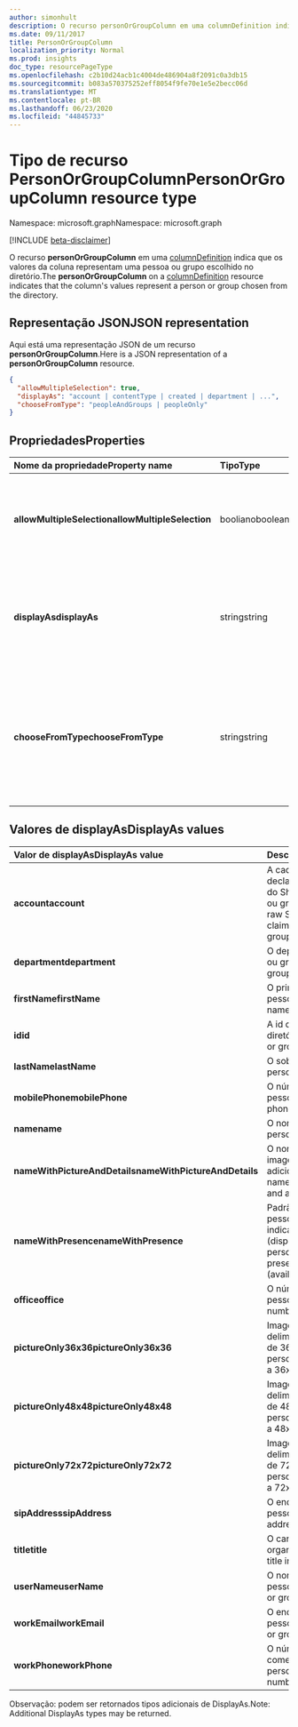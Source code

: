 ```yaml
---
author: simonhult
description: O recurso personOrGroupColumn em uma columnDefinition indica que os valores da coluna representam uma pessoa ou grupo escolhido no diretório.
ms.date: 09/11/2017
title: PersonOrGroupColumn
localization_priority: Normal
ms.prod: insights
doc_type: resourcePageType
ms.openlocfilehash: c2b10d24acb1c4004de486904a8f2091c0a3db15
ms.sourcegitcommit: b083a570375252eff8054f9fe70e1e5e2becc06d
ms.translationtype: MT
ms.contentlocale: pt-BR
ms.lasthandoff: 06/23/2020
ms.locfileid: "44845733"
---
```

# <a name="personorgroupcolumn-resource-type"></a><span data-ttu-id="c23d2-103">Tipo de recurso PersonOrGroupColumn</span><span class="sxs-lookup"><span data-stu-id="c23d2-103">PersonOrGroupColumn resource type</span></span>

<span data-ttu-id="c23d2-104">Namespace: microsoft.graph</span><span class="sxs-lookup"><span data-stu-id="c23d2-104">Namespace: microsoft.graph</span></span>

[!INCLUDE [beta-disclaimer](../../includes/beta-disclaimer.md)]

<span data-ttu-id="c23d2-105">O recurso **personOrGroupColumn** em uma [columnDefinition](columndefinition.md) indica que os valores da coluna representam uma pessoa ou grupo escolhido no diretório.</span><span class="sxs-lookup"><span data-stu-id="c23d2-105">The **personOrGroupColumn** on a [columnDefinition](columndefinition.md) resource indicates that the column's values represent a person or group chosen from the directory.</span></span>

## <a name="json-representation"></a><span data-ttu-id="c23d2-106">Representação JSON</span><span class="sxs-lookup"><span data-stu-id="c23d2-106">JSON representation</span></span>

<span data-ttu-id="c23d2-107">Aqui está uma representação JSON de um recurso **personOrGroupColumn**.</span><span class="sxs-lookup"><span data-stu-id="c23d2-107">Here is a JSON representation of a **personOrGroupColumn** resource.</span></span>
<!-- { "blockType": "resource", "@type": "microsoft.graph.personOrGroupColumn", "@property.aka": "chooseFromType=format" } -->

```json
{
  "allowMultipleSelection": true,
  "displayAs": "account | contentType | created | department | ...",
  "chooseFromType": "peopleAndGroups | peopleOnly"
}
```

## <a name="properties"></a><span data-ttu-id="c23d2-108">Propriedades</span><span class="sxs-lookup"><span data-stu-id="c23d2-108">Properties</span></span>

| <span data-ttu-id="c23d2-109">Nome da propriedade</span><span class="sxs-lookup"><span data-stu-id="c23d2-109">Property name</span></span>              | <span data-ttu-id="c23d2-110">Tipo</span><span class="sxs-lookup"><span data-stu-id="c23d2-110">Type</span></span>    | <span data-ttu-id="c23d2-111">Descrição</span><span class="sxs-lookup"><span data-stu-id="c23d2-111">Description</span></span>
|:---------------------------|:--------|:--------------------------------------
| <span data-ttu-id="c23d2-112">**allowMultipleSelection**</span><span class="sxs-lookup"><span data-stu-id="c23d2-112">**allowMultipleSelection**</span></span> | <span data-ttu-id="c23d2-113">booliano</span><span class="sxs-lookup"><span data-stu-id="c23d2-113">boolean</span></span> | <span data-ttu-id="c23d2-114">Indica se vários valores podem ser selecionados da origem.</span><span class="sxs-lookup"><span data-stu-id="c23d2-114">Indicates whether multiple values can be selected from the source.</span></span>
| <span data-ttu-id="c23d2-115">**displayAs**</span><span class="sxs-lookup"><span data-stu-id="c23d2-115">**displayAs**</span></span>              | <span data-ttu-id="c23d2-116">string</span><span class="sxs-lookup"><span data-stu-id="c23d2-116">string</span></span>  | <span data-ttu-id="c23d2-117">Como exibir as informações sobre a pessoa ou grupo escolhido.</span><span class="sxs-lookup"><span data-stu-id="c23d2-117">How to display the information about the person or group chosen.</span></span> <span data-ttu-id="c23d2-118">Veja a seguir.</span><span class="sxs-lookup"><span data-stu-id="c23d2-118">See below.</span></span>
| <span data-ttu-id="c23d2-119">**chooseFromType**</span><span class="sxs-lookup"><span data-stu-id="c23d2-119">**chooseFromType**</span></span>         | <span data-ttu-id="c23d2-120">string</span><span class="sxs-lookup"><span data-stu-id="c23d2-120">string</span></span>  | <span data-ttu-id="c23d2-121">Se permite somente a seleção de pessoas, ou de pessoas e grupos.</span><span class="sxs-lookup"><span data-stu-id="c23d2-121">Whether to allow selection of people only, or people and groups.</span></span> <span data-ttu-id="c23d2-122">Deve ser `peopleAndGroups` ou `peopleOnly`.</span><span class="sxs-lookup"><span data-stu-id="c23d2-122">Must be one of `peopleAndGroups` or `peopleOnly`.</span></span>

## <a name="displayas-values"></a><span data-ttu-id="c23d2-123">Valores de displayAs</span><span class="sxs-lookup"><span data-stu-id="c23d2-123">DisplayAs values</span></span>

| <span data-ttu-id="c23d2-124">Valor de displayAs</span><span class="sxs-lookup"><span data-stu-id="c23d2-124">DisplayAs value</span></span>               | <span data-ttu-id="c23d2-125">Descrição</span><span class="sxs-lookup"><span data-stu-id="c23d2-125">Description</span></span>                                                                                                 |
|:------------------------------|:------------------------------------------------------------------------------------------------------------|
| <span data-ttu-id="c23d2-126">**account**</span><span class="sxs-lookup"><span data-stu-id="c23d2-126">**account**</span></span>                   | <span data-ttu-id="c23d2-127">A cadeia de caracteres de declaração codificada bruta do SharePoint para a pessoa ou grupo (por exemplo.</span><span class="sxs-lookup"><span data-stu-id="c23d2-127">The raw SharePoint encoded claim string for the person or group (eg.</span></span> <span data-ttu-id="c23d2-128">`i:0#.f|membership|jane@contoso.com`).</span><span class="sxs-lookup"><span data-stu-id="c23d2-128">`i:0#.f|membership|jane@contoso.com`).</span></span> |
| <span data-ttu-id="c23d2-129">**department**</span><span class="sxs-lookup"><span data-stu-id="c23d2-129">**department**</span></span>                | <span data-ttu-id="c23d2-130">O departamento da pessoa ou grupo.</span><span class="sxs-lookup"><span data-stu-id="c23d2-130">The person or group's department.</span></span>                                                                           |
| <span data-ttu-id="c23d2-131">**firstName**</span><span class="sxs-lookup"><span data-stu-id="c23d2-131">**firstName**</span></span>                 | <span data-ttu-id="c23d2-132">O primeiro nome da pessoa.</span><span class="sxs-lookup"><span data-stu-id="c23d2-132">The person's first name.</span></span>                                                                                    |
| <span data-ttu-id="c23d2-133">**id**</span><span class="sxs-lookup"><span data-stu-id="c23d2-133">**id**</span></span>                        | <span data-ttu-id="c23d2-134">A id da pessoa ou grupo no diretório.</span><span class="sxs-lookup"><span data-stu-id="c23d2-134">The id of the person or group in the directory.</span></span>                                                             |
| <span data-ttu-id="c23d2-135">**lastName**</span><span class="sxs-lookup"><span data-stu-id="c23d2-135">**lastName**</span></span>                  | <span data-ttu-id="c23d2-136">O sobrenome da pessoa.</span><span class="sxs-lookup"><span data-stu-id="c23d2-136">The person's last name.</span></span>                                                                                     |
| <span data-ttu-id="c23d2-137">**mobilePhone**</span><span class="sxs-lookup"><span data-stu-id="c23d2-137">**mobilePhone**</span></span>               | <span data-ttu-id="c23d2-138">O número de celular da pessoa.</span><span class="sxs-lookup"><span data-stu-id="c23d2-138">The person's mobile phone number.</span></span>                                                                           |
| <span data-ttu-id="c23d2-139">**name**</span><span class="sxs-lookup"><span data-stu-id="c23d2-139">**name**</span></span>                      | <span data-ttu-id="c23d2-140">O nome da pessoa.</span><span class="sxs-lookup"><span data-stu-id="c23d2-140">The person's name.</span></span>                                                                                          |
| <span data-ttu-id="c23d2-141">**nameWithPictureAndDetails**</span><span class="sxs-lookup"><span data-stu-id="c23d2-141">**nameWithPictureAndDetails**</span></span> | <span data-ttu-id="c23d2-142">O nome da pessoa com sua imagem e detalhes adicionais.</span><span class="sxs-lookup"><span data-stu-id="c23d2-142">The person's name along with their picture and additional details.</span></span>                                          |
| <span data-ttu-id="c23d2-143">**nameWithPresence**</span><span class="sxs-lookup"><span data-stu-id="c23d2-143">**nameWithPresence**</span></span>          | <span data-ttu-id="c23d2-144">Padrão.</span><span class="sxs-lookup"><span data-stu-id="c23d2-144">Default.</span></span> <span data-ttu-id="c23d2-145">O nome da pessoa com um ícone indicador de presença (disponível/ocupado/etc.)</span><span class="sxs-lookup"><span data-stu-id="c23d2-145">The person's name with a presence indicator icon (available/busy/etc.)</span></span>                             |
| <span data-ttu-id="c23d2-146">**office**</span><span class="sxs-lookup"><span data-stu-id="c23d2-146">**office**</span></span>                    | <span data-ttu-id="c23d2-147">O número comercial da pessoa.</span><span class="sxs-lookup"><span data-stu-id="c23d2-147">The person's office number.</span></span>                                                                                 |
| <span data-ttu-id="c23d2-148">**pictureOnly36x36**</span><span class="sxs-lookup"><span data-stu-id="c23d2-148">**pictureOnly36x36**</span></span>          | <span data-ttu-id="c23d2-149">Imagem da pessoa, delimitada por um quadrado de 36 x 36 pixels.</span><span class="sxs-lookup"><span data-stu-id="c23d2-149">The person's picture, bounded by a 36x36 px square.</span></span>                                                         |
| <span data-ttu-id="c23d2-150">**pictureOnly48x48**</span><span class="sxs-lookup"><span data-stu-id="c23d2-150">**pictureOnly48x48**</span></span>          | <span data-ttu-id="c23d2-151">Imagem da pessoa, delimitada por um quadrado de 48 x 48 pixels.</span><span class="sxs-lookup"><span data-stu-id="c23d2-151">The person's picture, bounded by a 48x48 px square.</span></span>                                                         |
| <span data-ttu-id="c23d2-152">**pictureOnly72x72**</span><span class="sxs-lookup"><span data-stu-id="c23d2-152">**pictureOnly72x72**</span></span>          | <span data-ttu-id="c23d2-153">Imagem da pessoa, delimitada por um quadrado de 72 x 72 pixels.</span><span class="sxs-lookup"><span data-stu-id="c23d2-153">The person's picture, bounded by a 72x72 px square.</span></span>                                                         |
| <span data-ttu-id="c23d2-154">**sipAddress**</span><span class="sxs-lookup"><span data-stu-id="c23d2-154">**sipAddress**</span></span>                | <span data-ttu-id="c23d2-155">O endereço sip da pessoa.</span><span class="sxs-lookup"><span data-stu-id="c23d2-155">The person's sip address.</span></span>                                                                                   |
| <span data-ttu-id="c23d2-156">**title**</span><span class="sxs-lookup"><span data-stu-id="c23d2-156">**title**</span></span>                     | <span data-ttu-id="c23d2-157">O cargo da pessoa na organização.</span><span class="sxs-lookup"><span data-stu-id="c23d2-157">The person's title in the organization.</span></span>                                                                     |
| <span data-ttu-id="c23d2-158">**userName**</span><span class="sxs-lookup"><span data-stu-id="c23d2-158">**userName**</span></span>                  | <span data-ttu-id="c23d2-159">O nome de usuário da pessoa ou grupo.</span><span class="sxs-lookup"><span data-stu-id="c23d2-159">The person or group's user name.</span></span>                                                                            |
| <span data-ttu-id="c23d2-160">**workEmail**</span><span class="sxs-lookup"><span data-stu-id="c23d2-160">**workEmail**</span></span>                 | <span data-ttu-id="c23d2-161">O endereço de email da pessoa ou grupo.</span><span class="sxs-lookup"><span data-stu-id="c23d2-161">The person or group's email address.</span></span>                                                                        |
| <span data-ttu-id="c23d2-162">**workPhone**</span><span class="sxs-lookup"><span data-stu-id="c23d2-162">**workPhone**</span></span>                 | <span data-ttu-id="c23d2-163">O número de telefone comercial da pessoa.</span><span class="sxs-lookup"><span data-stu-id="c23d2-163">The person's work phone number.</span></span>                                                                             |

<span data-ttu-id="c23d2-164">Observação: podem ser retornados tipos adicionais de DisplayAs.</span><span class="sxs-lookup"><span data-stu-id="c23d2-164">Note: Additional DisplayAs types may be returned.</span></span>

<!--
{
  "type": "#page.annotation",
  "description": "",
  "keywords": "",
  "section": "documentation",
  "tocPath": "Resources/PersonOrGroupColumn",
  "suppressions": []
}
-->
